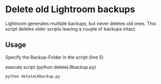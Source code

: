 # Delete old Lightroom backups

Lightroom generates multiple backups, but never deletes old ones.
This script deletes older scripts leaving a couple of backups intact.

## Usage
Specify the Backup-Folder in the script (line 5)

execute script (python deleteLRbackup.py)

    python deleteLRbackup.py